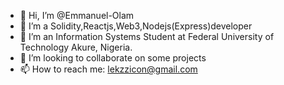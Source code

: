 - 👋 Hi, I’m @Emmanuel-Olam
- 👀 I’m a Solidity,Reactjs,Web3,Nodejs(Express)developer
- 🌱 I’m an Information Systems Student at Federal University of Technology Akure, Nigeria.
- 💞️ I’m looking to collaborate on some projects
- 📫 How to reach me: lekzzicon@gmail.com

<!---
lekzzytech/lekzzytech is a ✨ special ✨ repository because its `README.md` (this file) appears on your GitHub profile.
You can click the Preview link to take a look at your changes.
--->
